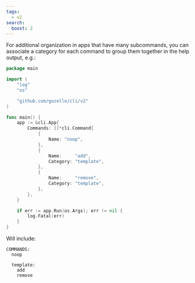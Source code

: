 ```yaml
---
tags:
  - v2
search:
  boost: 2
---
```


For additional organization in apps that have many subcommands, you can
associate a category for each command to group them together in the help
output, e.g.:

<!-- {
  "output": ".*COMMANDS:\\n.*noop[ ]*\\n.*\\n[ ]*template:\\n[ ]*add[ ]*\\n[ ]*remove.*"
} -->
```go
package main

import (
	"log"
	"os"

	"github.com/gozelle/cli/v2"
)

func main() {
	app := &cli.App{
		Commands: []*cli.Command{
			{
				Name: "noop",
			},
			{
				Name:     "add",
				Category: "template",
			},
			{
				Name:     "remove",
				Category: "template",
			},
		},
	}

	if err := app.Run(os.Args); err != nil {
		log.Fatal(err)
	}
}
```

Will include:

```
COMMANDS:
  noop

  template:
    add
    remove
```